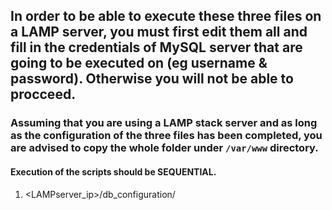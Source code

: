 ## In order to be able to execute these three files on a LAMP server, you must first edit them all and fill in the credentials of  MySQL server that are going to be executed on (eg username & password). Otherwise you will not be able to procceed.


### Assuming that you are using a LAMP stack server and as long as the configuration of the three files has been completed, you are advised to copy the whole folder under ```/var/www``` directory. 


#### Execution of the scripts should be SEQUENTIAL.
1. <LAMPserver_ip>/db_configuration/

